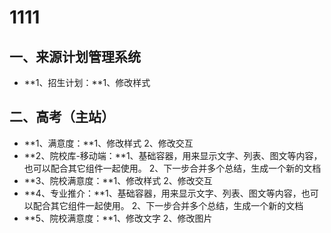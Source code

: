 # 1111
## 一、来源计划管理系统
- **1、招生计划：**1、修改样式
## 二、高考（主站）	
- **1、满意度：**1、修改样式
2、修改交互
- **2、院校库-移动端：**1、基础容器，用来显示文字、列表、图文等内容，也可以配合其它组件一起使用。
2、下一步合并多个总结，生成一个新的文档
- **3、院校满意度：**1、修改样式
2、修改交互
- **4、专业推介：**1、基础容器，用来显示文字、列表、图文等内容，也可以配合其它组件一起使用。
2、下一步合并多个总结，生成一个新的文档
- **5、院校满意度：**1、修改文字
2、修改图片
